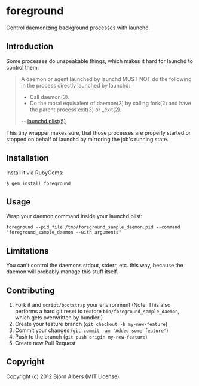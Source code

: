 # foreground

Control daemonizing background processes with launchd.

## Introduction

Some processes do unspeakable things, which makes it hard for launchd to
control them:

> A daemon or agent launched by launchd MUST NOT do the following in the process directly launched by launchd:
>
>   * Call daemon(3).
>   * Do the moral equivalent of daemon(3) by calling fork(2) and have the parent process exit(3) or _exit(2).
>
> -- [launchd.plist(5)](https://developer.apple.com/library/mac/#documentation/darwin/reference/manpages/man5/launchd.plist.5.html)

This tiny wrapper makes sure, that those processes are properly started
or stopped on behalf of launchd by mirroring the job's running state.

## Installation

Install it via RubyGems:

    $ gem install foreground

## Usage

Wrap your daemon command inside your launchd.plist:

    foreground --pid_file /tmp/foreground_sample_daemon.pid --command "foreground_sample_daemon --with arguments"

## Limitations

You can't control the daemons stdout, stderr, etc. this way, because the daemon will probably manage this stuff itself.

## Contributing

1. Fork it and `script/bootstrap` your environment (Note: This also
   performs a hard git reset to restore `bin/foreground_sample_daemon`,
   which gets overwritten by bundler!)
2. Create your feature branch (`git checkout -b my-new-feature`)
3. Commit your changes (`git commit -am 'Added some feature'`)
4. Push to the branch (`git push origin my-new-feature`)
5. Create new Pull Request

## Copyright

Copyright (c) 2012 Björn Albers (MIT License)
